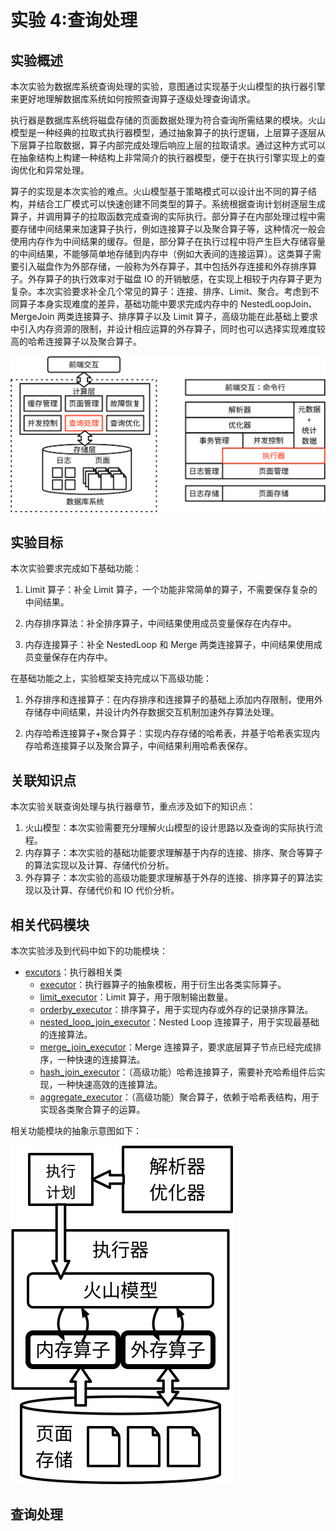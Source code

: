 # 实验 4:查询处理

## 实验概述

本次实验为数据库系统查询处理的实验，意图通过实现基于火山模型的执行器引擎来更好地理解数据库系统如何按照查询算子逐级处理查询请求。

执行器是数据库系统将磁盘存储的页面数据处理为符合查询所需结果的模块。火山模型是一种经典的拉取式执行器模型，通过抽象算子的执行逻辑，上层算子逐层从下层算子拉取数据，算子内部完成处理后响应上层的拉取请求。通过这种方式可以在抽象结构上构建一种结构上非常简介的执行器模型，便于在执行引擎实现上的查询优化和异常处理。

<!--TODO:火山模型结构图-->

算子的实现是本次实验的难点。火山模型基于策略模式可以设计出不同的算子结构，并结合工厂模式可以快速创建不同类型的算子。系统根据查询计划树逐层生成算子，并调用算子的拉取函数完成查询的实际执行。部分算子在内部处理过程中需要存储中间结果来加速算子执行，例如连接算子以及聚合算子等，这种情况一般会使用内存作为中间结果的缓存。但是，部分算子在执行过程中将产生巨大存储容量的中间结果，不能够简单地存储到内存中（例如大表间的连接运算）。这类算子需要引入磁盘作为外部存储，一般称为外存算子，其中包括外存连接和外存排序算子。外存算子的执行效率对于磁盘 IO 的开销敏感，在实现上相较于内存算子更为复杂。本次实验要求补全几个常见的算子：连接、排序、Limit、聚合。考虑到不同算子本身实现难度的差异，基础功能中要求完成内存中的 NestedLoopJoin、MergeJoin 两类连接算子、排序算子以及 Limit 算子，高级功能在此基础上要求中引入内存资源的限制，并设计相应运算的外存算子，同时也可以选择实现难度较高的哈希连接算子以及聚合算子。

![](../pics/lab4-overview.svg)

## 实验目标

本次实验要求完成如下基础功能：

1. Limit 算子：补全 Limit 算子，一个功能非常简单的算子，不需要保存复杂的中间结果。

2. 内存排序算法：补全排序算子，中间结果使用成员变量保存在内存中。

3. 内存连接算子：补全 NestedLoop 和 Merge 两类连接算子，中间结果使用成员变量保存在内存中。

在基础功能之上，实验框架支持完成以下高级功能：

1. 外存排序和连接算子：在内存排序和连接算子的基础上添加内存限制，使用外存储存中间结果，并设计内外存数据交互机制加速外存算法处理。

2. 内存哈希连接算子+聚合算子：实现内存存储的哈希表，并基于哈希表实现内存哈希连接算子以及聚合算子，中间结果利用哈希表保存。

## 关联知识点

本次实验关联查询处理与执行器章节，重点涉及如下的知识点：

1. 火山模型：本次实验需要充分理解火山模型的设计思路以及查询的实际执行流程。
2. 内存算子：本次实验的基础功能要求理解基于内存的连接、排序、聚合等算子的算法实现以及计算、存储代价分析。
3. 外存算子：本次实验的高级功能要求理解基于外存的连接、排序算子的算法实现以及计算、存储代价和 IO 代价分析。

## 相关代码模块

本次实验涉及到代码中如下的功能模块：

-   [excutors](https://github.com/thu-db/huadb/blob/main/src/executors)：执行器相关类
    -   [executor](https://github.com/thu-db/huadb/blob/main/src/executors/executor.h)：执行器算子的抽象模板，用于衍生出各类实际算子。
    -   [limit_executor](https://github.com/thu-db/huadb/blob/main/src/executors/limit_executor.h)：Limit 算子，用于限制输出数量。
    -   [orderby_executor](https://github.com/thu-db/huadb/blob/main/src/executors/orderby_executor)：排序算子，用于实现内存或外存的记录排序算法。
    -   [nested_loop_join_executor](https://github.com/thu-db/huadb/blob/main/src/executors/nested_loop_join_executor.h)：Nested Loop 连接算子，用于实现最基础的连接算法。
    -   [merge_join_executor](https://github.com/thu-db/huadb/blob/main/src/executors/merge_join_executor.h)：Merge 连接算子，要求底层算子节点已经完成排序，一种快速的连接算法。
    -   [hash_join_executor](https://github.com/thu-db/huadb/blob/main/src/executors/hash_join_executor.h)：（高级功能）哈希连接算子，需要补充哈希组件后实现，一种快速高效的连接算法。
    -   [aggregate_executor](https://github.com/thu-db/huadb/blob/main/src/executors/aggregate_executor.h)：（高级功能）聚合算子，依赖于哈希表结构，用于实现各类聚合算子的运算。

相关功能模块的抽象示意图如下：

![](../pics/lab4-details.svg)

## 查询处理

